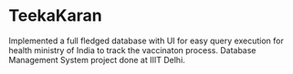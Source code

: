 # TeekaKaran
Implemented a full fledged database with UI for easy query execution for health ministry of India to track the vaccinaton process. Database Management System project done at IIIT Delhi.

